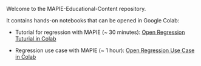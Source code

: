 Welcome to the MAPIE-Educational-Content repository.

It contains hands-on notebooks that can be opened in Google Colab:

- Tutorial for regression with MAPIE (~ 30 minutes): [Open Regression Tuturial in Colab](https://colab.research.google.com/github/Valentin-Laurent/MAPIE-Educational-Content/blob/main/notebooks/regression-tutorial.ipynb)

- Regression use case with MAPIE (~ 1 hour): [Open Regression Use Case in Colab](https://colab.research.google.com/github/Valentin-Laurent/MAPIE-Educational-Content/blob/main/notebooks/regression-use-case.ipynb)

